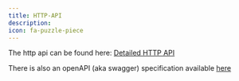 ```yaml
---
title: HTTP-API
description:
icon: fa-puzzle-piece
---
```


The http api can be found here: [Detailed HTTP API](https://documentation.open-xchange.com/components/middleware/http-api/7.8.3/index.html?version=7.8.3)

There is also an openAPI (aka swagger) specification available [here](https://documentation.open-xchange.com/components/middleware/swagger/7.8.3/swagger.json)